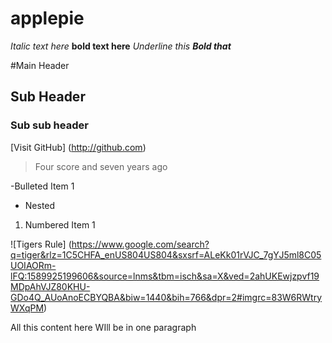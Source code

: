 # applepie

_Italic text here_
**bold text here**
_Underline this **Bold that**_

#Main Header
## Sub Header
### Sub sub header

[Visit GitHub] (http://github.com)

> Four score and seven years ago

-Bulleted Item 1
  - Nested

1. Numbered Item 1

![Tigers Rule] (https://www.google.com/search?q=tiger&rlz=1C5CHFA_enUS804US804&sxsrf=ALeKk01rVJC_7gYJ5ml8C05UOIAORm-lFQ:1589925199606&source=lnms&tbm=isch&sa=X&ved=2ahUKEwjzpvf19MDpAhVJZ80KHU-GDo4Q_AUoAnoECBYQBA&biw=1440&bih=766&dpr=2#imgrc=83W6RWtryWXqPM)

All this content here
WIll be in one paragraph




